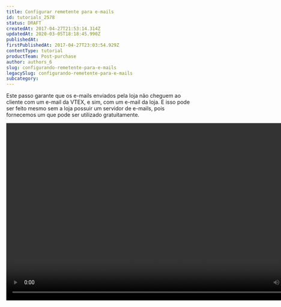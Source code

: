 ```yaml
---
title: Configurar remetente para e-mails
id: tutorials_2578
status: DRAFT
createdAt: 2017-04-27T21:53:14.314Z
updatedAt: 2020-03-05T18:18:45.990Z
publishedAt: 
firstPublishedAt: 2017-04-27T23:03:54.929Z
contentType: tutorial
productTeam: Post-purchase
author: authors_6
slug: configurando-remetente-para-e-mails
legacySlug: configurando-remetente-para-e-mails
subcategory: 
---
```


Este passo garante que os e-mails enviados pela loja não cheguem ao cliente com um e-mail da VTEX, e sim, com um e-mail da loja. E isso pode ser feito mesmo sem a loja possuir um servidor de e-mails, pois fornecemos um que pode ser utilizado gratuitamente.

<video class="wp-video-shortcode" id="video-2578-2" width="840" height="473" preload="metadata" controls="controls"><source type="video/mp4" src="//assets.contentful.com/alneenqid6w5/2yTQrL86mE62mI2UgCoqkC/cedc4f1ebe8ffcd2521f96338907dc3d/remetente.mp4?_=2" /></video>

